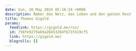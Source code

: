 ```yaml
---
date: Sun, 26 May 2024 05:16:34 +0000
description: Ãœber das Netz, das Leben und den ganzen Rest
title: Thomas Gigold
params:
  feedlink: https://gigold.me/rss/
  id: 758fe9279a69a26453284fb73f419cf5
  link: https://gigold.me/
  blogrolls: []
---
```

